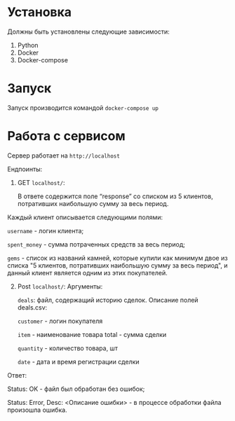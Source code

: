 # Установка
Должны быть установлены следующие зависимости:
1. Python
2. Docker
3. Docker-compose
# Запуск
Запуск производится командой `docker-compose up`
# Работа с сервисом
Сервер работает на `http://localhost`

Ендпоинты:
1. GET `localhost/`:
    
   В ответе содержится поле “response” со списком из 5 клиентов, потративших наибольшую сумму за весь период.

Каждый клиент описывается следующими полями:

   `username` - логин клиента;
   
   `spent_money` - сумма потраченных средств за весь период;

   `gems` - список из названий камней, которые купили как минимум двое из списка "5 клиентов, потративших наибольшую сумму за весь период", и данный клиент является одним из этих покупателей.

2. Post `localhost/`:
   Аргументы:
 
   `deals`: файл, содержащий историю сделок.
   Описание полей deals.csv:
   
   `customer` - логин покупателя
   
   `item` - наименование товара  total - сумма сделки
   
   `quantity` - количество товара, шт
   
   `date` - дата и время регистрации сделки

Ответ:
 
  Status: OK - файл был обработан без ошибок;

  Status: Error, Desc: <Описание ошибки> - в процессе обработки файла произошла ошибка.
